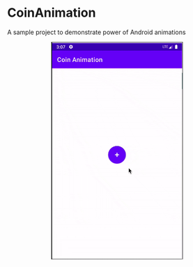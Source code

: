 # CoinAnimation
A sample project to demonstrate power of Android animations

<p align="center">
    <img src="demo/animation.gif" alt="Coin Animation" width="60%"/>
</p>
